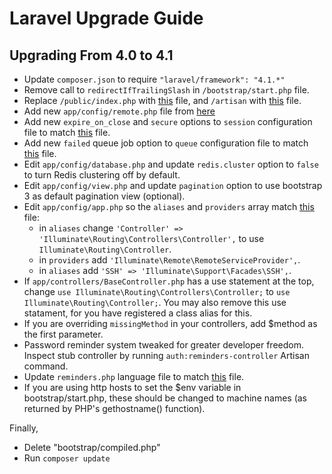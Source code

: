 # Laravel Upgrade Guide

## Upgrading From 4.0 to 4.1

- Update `composer.json` to require `"laravel/framework": "4.1.*"`
- Remove call to `redirectIfTrailingSlash` in `/bootstrap/start.php` file.
- Replace `/public/index.php` with [this](https://github.com/laravel/laravel/blob/develop/public/index.php) file, and `/artisan` with [this](https://github.com/laravel/laravel/blob/develop/artisan) file.
- Add new `app/config/remote.php` file from [here](https://github.com/laravel/laravel/blob/develop/app/config/remote.php)
- Add new `expire_on_close` and `secure` options to `session` configuration file to match [this](https://github.com/laravel/laravel/blob/develop/app/config/session.php) file.
- Add new `failed` queue job option to `queue` configuration file to match [this](https://github.com/laravel/laravel/blob/develop/app/config/queue.php) file.
- Edit `app/config/database.php` and update `redis.cluster` option to `false` to turn Redis clustering off by default.
- Edit `app/config/view.php` and update `pagination` option to use bootstrap 3 as default pagination view (optional).
- Edit `app/config/app.php` so the `aliases` and `providers` array match [this](https://github.com/laravel/laravel/blob/develop/app/config/app.php) file:
  - in `aliases` change `'Controller' => 'Illuminate\Routing\Controllers\Controller',`
  to use `Illuminate\Routing\Controller`.
  - in `providers` add `'Illuminate\Remote\RemoteServiceProvider',`.
  - in `aliases` add `'SSH' => 'Illuminate\Support\Facades\SSH',`.
- If `app/controllers/BaseController.php` has a use statement at the top, change `use Illuminate\Routing\Controllers\Controller;` to `use Illuminate\Routing\Controller;`. You may also remove this use statament, for you have registered a class alias for this.
- If you are overriding `missingMethod` in your controllers, add $method as the first parameter.
- Password reminder system tweaked for greater developer freedom. Inspect stub controller by running `auth:reminders-controller` Artisan command.
- Update `reminders.php` language file to match [this](https://github.com/laravel/laravel/blob/master/app/lang/en/reminders.php) file.
- If you are using http hosts to set the $env variable in bootstrap/start.php, these should be changed to machine names (as returned by PHP's gethostname() function).

Finally,

- Delete "bootstrap/compiled.php"
- Run `composer update`
